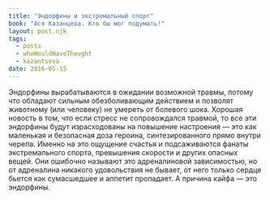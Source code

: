 ```yaml
---
title: "Эндорфины и экстремальный спорт"
book: "Ася Казанцева. Кто бы мог подумать!"
layout: post.njk
tags:
  - posts
  - whoWouldHaveThought
  - kazantseva
date: 2016-05-15
---
```


Эндорфины вырабатываются в ожидании возможной травмы, потому что обладают сильным обезболивающим действием и позволят животному (или человеку) не умереть от болевого шока. Хорошая новость в том, что если стресс не сопровождался травмой, то все эти эндорфины будут израсходованы на повышение настроения — это как маленькая и безопасная доза героина, синтезированного прямо внутри черепа. Именно на это ощущение счастья и подсаживаются фанаты экстремального спорта, превышения скорости и других опасных вещей. Они ошибочно называют это адреналиновой зависимостью, но от адреналина никакого удовольствия не бывает, от него только сердце бьется как сумасшедшее и аппетит пропадает. А причина кайфа — это эндорфины.
